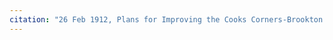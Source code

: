 ```yaml
---
citation: "26 Feb 1912, Plans for Improving the Cooks Corners-Brookton: Slaterville Springs-Caroline County Highway, Instrument number BF033282-001, Sheet 5, Tompkins County Clerk, Ithaca NY." 
---
```



